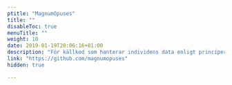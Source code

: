 ```yaml
---
ptitle: "MagnumOpuses"
title: ""
disableToc: true
menuTitle: ""
weight: 10
date: 2019-01-19T20:06:16+01:00
description: "För källkod som hanterar individens data enligt principerna för MyData."
link: "https://github.com/magnumopuses"
hidden: true

---
```


